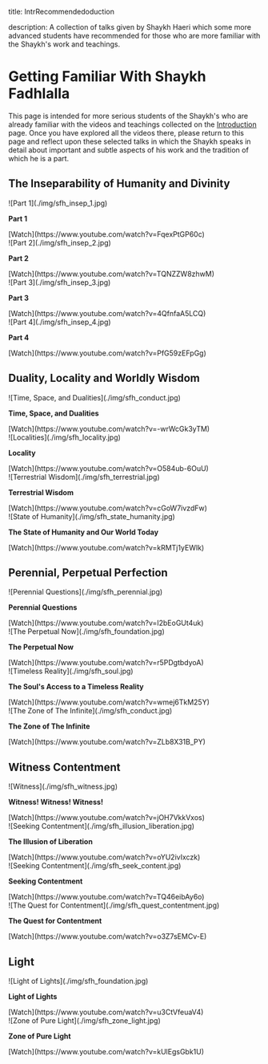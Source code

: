 title: IntrRecommendedoduction

description: A collection of talks given by Shaykh Haeri which some more advanced students have recommended for those who are more familiar with the Shaykh's work and teachings.

# Getting Familiar With Shaykh Fadhlalla

This page is intended for more serious students of the Shaykh's who are already familiar with the videos and teachings collected on the [Introduction](../introduction) page. Once you have explored all the videos there, please return to this page and reflect upon these selected talks in which the Shaykh speaks in detail about important and subtle aspects of his work and the tradition of which he is a part.

## The Inseparability of Humanity and Divinity

<div markdown="1" class="card video sidebar center gemoji center-content">

<div markdown="2" class="video-image">
![Part 1](./img/sfh_insep_1.jpg)
</div>

**Part 1**

<div markdown="3" class="video-link">
[Watch](https://www.youtube.com/watch?v=FqexPtGP60c)
</div>

</div>

<div markdown="1" class="card video sidebar center gemoji center-content">

<div markdown="2" class="video-image">
![Part 2](./img/sfh_insep_2.jpg)
</div>

**Part 2**

<div markdown="3" class="video-link">
[Watch](https://www.youtube.com/watch?v=TQNZZW8zhwM)
</div>

</div>

<div markdown="1" class="card video sidebar center gemoji center-content">

<div markdown="2" class="video-image">
![Part 3](./img/sfh_insep_3.jpg)
</div>

**Part 3**

<div markdown="3" class="video-link">
[Watch](https://www.youtube.com/watch?v=4QfnfaA5LCQ)
</div>

</div>

<div markdown="1" class="card video sidebar center gemoji center-content">

<div markdown="2" class="video-image">
![Part 4](./img/sfh_insep_4.jpg)
</div>

**Part 4**

<div markdown="3" class="video-link">
[Watch](https://www.youtube.com/watch?v=PfG59zEFpGg)
</div>

</div>

## Duality, Locality and Worldly Wisdom

<div markdown="1" class="card video sidebar center gemoji center-content">

<div markdown="2" class="video-image">
![Time, Space, and Dualities](./img/sfh_conduct.jpg)
</div>

**Time, Space, and Dualities**

<div markdown="3" class="video-link">
[Watch](https://www.youtube.com/watch?v=-wrWcGk3yTM)
</div>

</div>

<div markdown="1" class="card video sidebar center gemoji center-content">

<div markdown="2" class="video-image">
![Localities](./img/sfh_locality.jpg)
</div>

**Locality**

<div markdown="3" class="video-link">
[Watch](https://www.youtube.com/watch?v=O584ub-6OuU)
</div>

</div>

<div markdown="1" class="card video sidebar center gemoji center-content">

<div markdown="2" class="video-image">
![Terrestrial Wisdom](./img/sfh_terrestrial.jpg)
</div>

**Terrestrial Wisdom**

<div markdown="3" class="video-link">
[Watch](https://www.youtube.com/watch?v=cGoW7ivzdFw)
</div>

</div>

<div markdown="1" class="card video sidebar center gemoji center-content">

<div markdown="2" class="video-image">
![State of Humanity](./img/sfh_state_humanity.jpg)
</div>

**The State of Humanity and Our World Today**

<div markdown="3" class="video-link">
[Watch](https://www.youtube.com/watch?v=kRMTj1yEWIk)
</div>

</div>

## Perennial, Perpetual Perfection

<div markdown="1" class="card video sidebar center gemoji center-content">

<div markdown="2" class="video-image">
![Perennial Questions](./img/sfh_perennial.jpg)
</div>

**Perennial Questions**

<div markdown="3" class="video-link">
[Watch](https://www.youtube.com/watch?v=I2bEoGUt4uk)
</div>

</div>

<div markdown="1" class="card video sidebar center gemoji center-content">

<div markdown="2" class="video-image">
![The Perpetual Now](./img/sfh_foundation.jpg)
</div>

**The Perpetual Now**

<div markdown="3" class="video-link">
[Watch](https://www.youtube.com/watch?v=r5PDgtbdyoA)
</div>

</div>

<div markdown="1" class="card video sidebar center gemoji center-content">

<div markdown="2" class="video-image">
![Timeless Reality](./img/sfh_soul.jpg)
</div>

**The Soul's Access to a Timeless Reality**

<div markdown="3" class="video-link">
[Watch](https://www.youtube.com/watch?v=wmej6TkM25Y)
</div>

</div>

<div markdown="1" class="card video sidebar center gemoji center-content">

<div markdown="2" class="video-image">
![The Zone of The Infinite](./img/sfh_conduct.jpg)
</div>

**The Zone of The Infinite**

<div markdown="3" class="video-link">
[Watch](https://www.youtube.com/watch?v=ZLb8X31B_PY)
</div>

</div>

## Witness Contentment

<div markdown="1" class="card video sidebar center gemoji center-content">

<div markdown="2" class="video-image">
![Witness](./img/sfh_witness.jpg)
</div>

**Witness! Witness! Witness!**

<div markdown="3" class="video-link">
[Watch](https://www.youtube.com/watch?v=jOH7VkkVxos)
</div>

</div>

<div markdown="1" class="card video sidebar center gemoji center-content">

<div markdown="2" class="video-image">
![Seeking Contentment](./img/sfh_illusion_liberation.jpg)
</div>

**The Illusion of Liberation**

<div markdown="3" class="video-link">
[Watch](https://www.youtube.com/watch?v=oYU2ivIxczk)
</div>

</div>

<div markdown="1" class="card video sidebar center gemoji center-content">

<div markdown="2" class="video-image">
![Seeking Contentment](./img/sfh_seek_content.jpg)
</div>

**Seeking Contentment**

<div markdown="3" class="video-link">
[Watch](https://www.youtube.com/watch?v=TQ46eibAy6o)
</div>

</div>

<div markdown="1" class="card video sidebar center gemoji center-content">

<div markdown="2" class="video-image">
![The Quest for Contentment](./img/sfh_quest_contentment.jpg)
</div>

**The Quest for Contentment**

<div markdown="3" class="video-link">
[Watch](https://www.youtube.com/watch?v=o3Z7sEMCv-E)
</div>

</div>

## Light

<div markdown="1" class="card video sidebar center gemoji center-content">

<div markdown="2" class="video-image">
![Light of Lights](./img/sfh_foundation.jpg)
</div>

**Light of Lights**

<div markdown="3" class="video-link">
[Watch](https://www.youtube.com/watch?v=u3CtVfeuaV4)
</div>

</div>

<div markdown="1" class="card video sidebar center gemoji center-content">

<div markdown="2" class="video-image">
![Zone of Pure Light](./img/sfh_zone_light.jpg)
</div>

**Zone of Pure Light**

<div markdown="3" class="video-link">
[Watch](https://www.youtube.com/watch?v=kUlEgsGbk1U)
</div>

</div>